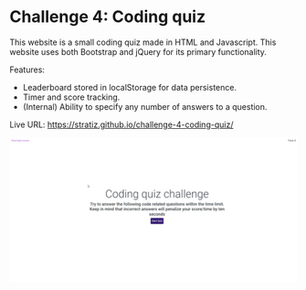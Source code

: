 # Challenge 4: Coding quiz
This website is a small coding quiz made in HTML and Javascript. 
This website uses both Bootstrap and jQuery for its primary functionality.

Features:
- Leaderboard stored in localStorage for data persistence.
- Timer and score tracking.
- (Internal) Ability to specify any number of answers to a question.


Live URL: https://stratiz.github.io/challenge-4-coding-quiz/

<img src="./assets/images/preview.gif" alt="drawing" width="700"/>


